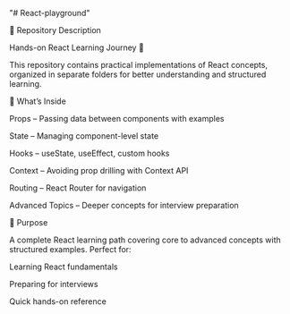 "# React-playground" 

📌 Repository Description

Hands-on React Learning Journey 🚀

This repository contains practical implementations of React concepts, organized in separate folders for better understanding and structured learning.

📂 What’s Inside

Props – Passing data between components with examples

State – Managing component-level state

Hooks – useState, useEffect, custom hooks

Context – Avoiding prop drilling with Context API

Routing – React Router for navigation

Advanced Topics – Deeper concepts for interview preparation

🎯 Purpose

A complete React learning path covering core to advanced concepts with structured examples.
Perfect for:

Learning React fundamentals

Preparing for interviews

Quick hands-on reference
